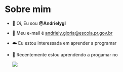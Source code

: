 # Sobre mim
- 👋 Oi, Eu sou **@Andrielygl**
- :speech_balloon: Meu e-mail é andriely.gloria@escola.pr.gov.br
- :cloud: Eu estou interessada em aprender a programar
-  :space_invader: Recentemente estou aprendendo a progamar no 




    ![](https://img.shields.io/badge/Scratch-4D97FF?style=for-the-badge&logo=Scratch&logoColor=white)




<!---
Andrielygl/Andrielygl is a ✨ special ✨ repository because its `README.md` (this file) appears on your GitHub profile.
You can click the Preview link to take a look at your changes.
--->
